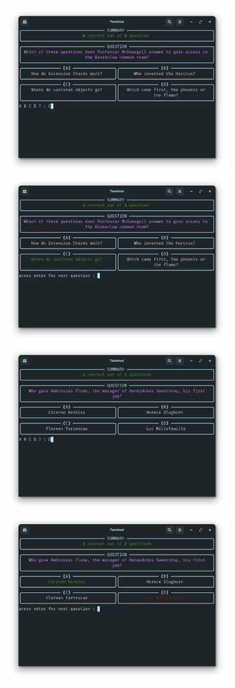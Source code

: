 <img src="./screenshots/screenshot-1.png">
<img src="./screenshots/screenshot-2.png">
<img src="./screenshots/screenshot-3.png">
<img src="./screenshots/screenshot-4.png">
